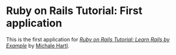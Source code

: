 # Ruby on Rails Tutorial: First application

This is the first application for [*Ruby on Rails Tutorial: Learn Rails by Example*](http://railstutorial.org/) by [Michale Hartl](http://michaelhartl.com).
